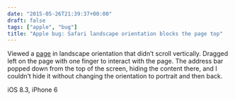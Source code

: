 ```yaml
---
date: "2015-05-26T21:39:37+00:00"
draft: false
tags: ["apple", "bug"]
title: "Apple bug: Safari landscape orientation blocks the page top"
---
```


Viewed a [page](https://talks.go-zh.org/2015/gofmt-en.slide) in landscape orientation that didn’t scroll vertically. Dragged left on the page with one finger to interact with the page. The address bar popped down from the top of the screen, hiding the content there, and I couldn’t hide it without changing the orientation to portrait and then back.

iOS 8.3, iPhone 6
